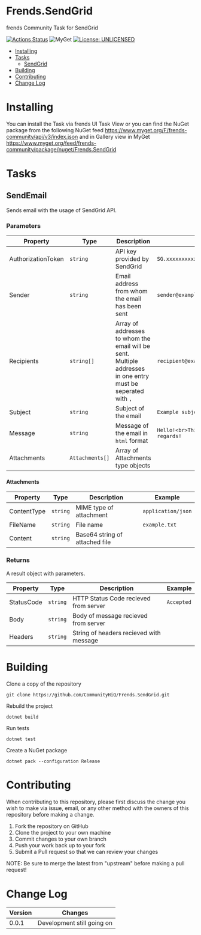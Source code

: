 # Frends.SendGrid

frends Community Task for SendGrid

[![Actions Status](https://github.com/CommunityHiQ/Frends.SendGrid/workflows/PackAndPushAfterMerge/badge.svg)](https://github.com/CommunityHiQ/Frends.SendGrid/actions) ![MyGet](https://img.shields.io/myget/frends-community/v/Frends.SendGrid) [![License: UNLICENSED](https://img.shields.io/badge/License-UNLICENSED-yellow.svg)](https://opensource.org/licenses/UNLICENSED) 

- [Installing](#installing)
- [Tasks](#tasks)
     - [SendGrid](#SendGrid)
- [Building](#building)
- [Contributing](#contributing)
- [Change Log](#change-log)

# Installing

You can install the Task via frends UI Task View or you can find the NuGet package from the following NuGet feed
https://www.myget.org/F/frends-community/api/v3/index.json and in Gallery view in MyGet https://www.myget.org/feed/frends-community/package/nuget/Frends.SendGrid

# Tasks

## SendEmail

Sends email with the usage of SendGrid API.


### Parameters

| Property | Type | Description | Example |
| -------- | -------- | -------- | -------- |
| AuthorizationToken | `string` | API key provided by SendGrid | `SG.xxxxxxxxxxxxxxxxxxxxxxxxxxxxxxxxx` |
| Sender | `string` | Email address from whom the email has been sent | `sender@example.com` |
| Recipients | `string[]` | Array of addresses to whom the email will be sent. Multiple addresses in one entry must be seperated with `,` | `recipient@example.com` |
| Subject | `string` | Subject of the email | `Example subject` |
| Message | `string` | Message of the email in `html` format | `Hello!<br>This is example<br>Best regards!` |
| Attachments | `Attachments[]` | Array of Attachments type objects ||

#### Attachments

| Property | Type | Description | Example |
| -------- | -------- | -------- | -------- |
| ContentType | `string` | MIME type of attachment | `application/json` |
| FileName | `string` | File name | `example.txt` |
| Content | `string` | Base64 string of attached file| |

### Returns

A result object with parameters.

| Property | Type | Description | Example |
| -------- | -------- | -------- | -------- |
| StatusCode | `string` | HTTP Status Code recieved from server | `Accepted` |
| Body | `string` | Body of message recieved from server | |
| Headers | `string` | String of headers recieved with message | |

# Building

Clone a copy of the repository

`git clone https://github.com/CommunityHiQ/Frends.SendGrid.git`

Rebuild the project

`dotnet build`

Run tests

`dotnet test`

Create a NuGet package

`dotnet pack --configuration Release`

# Contributing
When contributing to this repository, please first discuss the change you wish to make via issue, email, or any other method with the owners of this repository before making a change.

1. Fork the repository on GitHub
2. Clone the project to your own machine
3. Commit changes to your own branch
4. Push your work back up to your fork
5. Submit a Pull request so that we can review your changes

NOTE: Be sure to merge the latest from "upstream" before making a pull request!

# Change Log

| Version | Changes |
| ------- | ------- |
| 0.0.1   | Development still going on |
